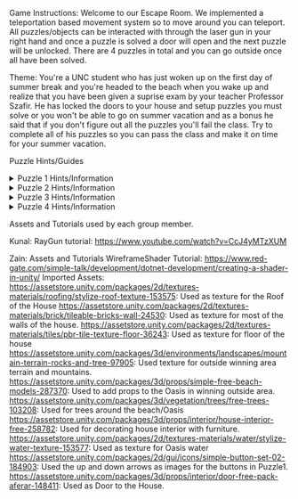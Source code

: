 Game Instructions:
Welcome to our Escape Room. We implemented a teleportation based movement system so to move around you can teleport. All puzzles/objects can be interacted with through the laser gun in your right hand and once a puzzle is solved a door will open and the next puzzle will be unlocked. There are 4 puzzles in total and you can go outside once all have been solved.

Theme:
You're a UNC student who has just woken up on the first day of summer break and you're headed to the beach when you wake up and realize that you have been given a suprise exam by your teacher Professor Szafir. He has locked the doors to your house and setup puzzles you must
solve or you won't be able to go on summer vacation and as a bonus he said that if you don't figure out all the puzzles you'll fail the class. Try to complete all of his puzzles so you can pass the class and make it on time for your summer vacation.


Puzzle Hints/Guides

<details> 
  <summary>Puzzle 1 Hints/Information </summary>
   Press the up and down buttons to increase and decrease the numbers. Numbers go from 0->9 so you just have to come up with and answer to the equation. Each equation may have multiple ways of solving it but any should work and open the door. Sometimes the hitboxes are a bit finnicky so if a number isn't moving try to shoot at it from a different angle and it should work.
  </details>
  
  <details> 
  <summary>Puzzle 2 Hints/Information </summary>
  TBD
  </details>
 
  <details> 
  <summary>Puzzle 3 Hints/Information </summary>
  Shoot at the numbers on the panel on the wall and shoot the green button when you want to check your answer. The door should open if you inputted the correct code.
  <details>
  <summary>Puzzle 3 answer </summary>
  1957
  </details>
  </details>

<details> 
  <summary>Puzzle 4 Hints/Information </summary>
  Shoot all monsters in the bathroom to escape.
</details>

Assets and Tutorials used by each group member.

Kunal:
RayGun tutorial: https://www.youtube.com/watch?v=CcJ4yMTzXUM


Zain: 
Assets and Tutorials
WireframeShader Tutorial: https://www.red-gate.com/simple-talk/development/dotnet-development/creating-a-shader-in-unity/
Imported Assets:
https://assetstore.unity.com/packages/2d/textures-materials/roofing/stylize-roof-texture-153575: Used as texture for the Roof of the House
https://assetstore.unity.com/packages/2d/textures-materials/brick/tileable-bricks-wall-24530: Used as texture for most of the walls of the house.
https://assetstore.unity.com/packages/2d/textures-materials/tiles/pbr-tile-texture-floor-36243: Used as texture for floor of the house
https://assetstore.unity.com/packages/3d/environments/landscapes/mountain-terrain-rocks-and-tree-97905: Used texture for outside winning area terrain and mountains.
https://assetstore.unity.com/packages/3d/props/simple-free-beach-models-287370: Used to add props to the Oasis in winning outside area.
https://assetstore.unity.com/packages/3d/vegetation/trees/free-trees-103208: Used for trees around the beach/Oasis
https://assetstore.unity.com/packages/3d/props/interior/house-interior-free-258782: Used for decorating house interior with furniture.
https://assetstore.unity.com/packages/2d/textures-materials/water/stylize-water-texture-153577: Used as texture for Oasis water
https://assetstore.unity.com/packages/2d/gui/icons/simple-button-set-02-184903: Used the up and down arrows as images for the buttons in Puzzle1.
https://assetstore.unity.com/packages/3d/props/interior/door-free-pack-aferar-148411: Used as Door to the House.
